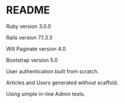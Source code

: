 # README

Ruby version 3.0.0

Rails version 7.1.3.3

Will Paginate version 4.0

Bootstrap version 5.0

User authentication built from scratch. 

Articles and Users generated without scaffold. 

Using simple in-line Admin tests.